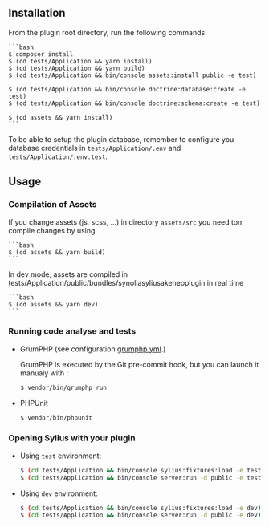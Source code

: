 ## Installation

From the plugin root directory, run the following commands:

    ```bash
    $ composer install
    $ (cd tests/Application && yarn install)
    $ (cd tests/Application && yarn build)
    $ (cd tests/Application && bin/console assets:install public -e test)
    
    $ (cd tests/Application && bin/console doctrine:database:create -e test)
    $ (cd tests/Application && bin/console doctrine:schema:create -e test)
    
    $ (cd assets && yarn install)
    ```

To be able to setup the plugin database, remember to configure you database credentials 
in `tests/Application/.env` and `tests/Application/.env.test`.

## Usage

### Compilation of Assets

If you change assets (js, scss, ...) in directory `assets/src` you need ton compile changes by using

    ```bash
    $ (cd assets && yarn build)
    ```

In dev mode, assets are compiled in tests/Application/public/bundles/synoliasyliusakeneoplugin in real time

    ```bash
    $ (cd assets && yarn dev)
    ```

### Running code analyse and tests

  - GrumPHP (see configuration [grumphp.yml](grumphp.yml).)
  
    GrumPHP is executed by the Git pre-commit hook, but you can launch it manualy with :

    ```bash
    $ vendor/bin/grumphp run
    ```

  - PHPUnit

    ```bash
    $ vendor/bin/phpunit
    ```

### Opening Sylius with your plugin

- Using `test` environment:

    ```bash
    $ (cd tests/Application && bin/console sylius:fixtures:load -e test)
    $ (cd tests/Application && bin/console server:run -d public -e test)
    ```
    
- Using `dev` environment:

    ```bash
    $ (cd tests/Application && bin/console sylius:fixtures:load -e dev)
    $ (cd tests/Application && bin/console server:run -d public -e dev)
    ```
